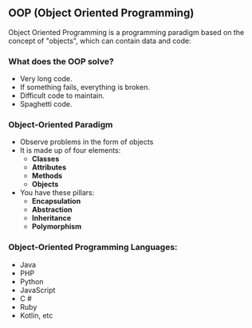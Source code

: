 ## OOP (Object Oriented Programming)
Object Oriented Programming is a programming paradigm based on the concept of "objects", which can contain data and code: 
### What does the OOP solve?

- Very long code.
- If something fails, everything is broken.
- Difficult code to maintain.
- Spaghetti code.

### Object-Oriented Paradigm
- Observe problems in the form of objects
- It is made up of four elements:
    - **Classes**
    - **Attributes**
    - **Methods**
    - **Objects**
- You have these pillars:
    - **Encapsulation**
    - **Abstraction**
    - **Inheritance**
    - **Polymorphism**

### Object-Oriented Programming Languages:
- Java 
- PHP 
- Python 
- JavaScript 
- C #
- Ruby
- Kotlin, etc